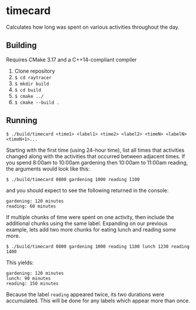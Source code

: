 # timecard

Calculates how long was spent on various activities throughout the day.

## Building
Requires CMake 3.17 and a C++14-compliant compiler
1. Clone repository
1. `$ cd raytracer`
1. `$ mkdir build`
1. `$ cd build`
1. `$ cmake ../`
1. `$ cmake --build .`

## Running
`$ ./build/timecard <time1> <label1> <time2> <label2> <timeN> <labelN> <timeN+1>...`

Starting with the first time (using 24-hour time), list all times that activities changed along with the activities that occurred between adjacent times. If you spend 8:00am to 10:00am gardening then 10:00am to 11:00am reading, the arguments would look like this:

`$ ./build/timecard 0800 gardening 1000 reading 1100`

and you should expect to see the following returned in the console:

```
gardening: 120 minutes
reading: 60 minutes
```

If multiple chunks of time were spent on one activity, then include the additional chunks using the same label. Expanding on our previous example, lets add two more chunks for eating lunch and reading some more.

`$ ./build/timecard 0800 gardening 1000 reading 1100 lunch 1230 reading 1400`

This yields:

```
gardening: 120 minutes
lunch: 90 minutes
reading: 150 minutes
```

Because the label `reading` appeared twice, its two durations were accumulated. This will be done for any labels which appear more than once.
